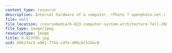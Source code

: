 ```yaml
---
content_type: resource
description: Internal hardware of a computer. (Photo ? openphoto.net.)
file: null
file_location: /coursemedia/6-823-computer-system-architecture-fall-2005/60b1fac5a961774acdfad06c6c51dac8_6-823f05.jpg
file_type: image/jpeg
resourcetype: Image
title: 6-823f05.jpg
uid: 60b1fac5-a961-774a-cdfa-d06c6c51dac8
---
```

